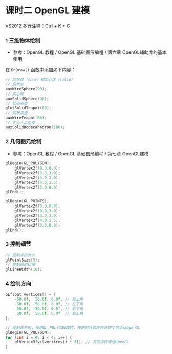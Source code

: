 # 课时二 OpenGL 建模



VS2012 多行注释：Ctrl + K + C



### 1 三维物体绘制

- 参考：OpenGL 教程 / OpenGL 基础图形编程 / 第六章 OpenGL辅助库的基本使用

在 `OnDraw()` 函数中添加如下内容：

```c++
// 网状体（wire）和实心体（solid）
// 网状球
auxWireSphere(90);
// 实心球
auxSolidSphere(90);
// 实心茶壶
glutSolidTeapot(80); 
// 网状茶壶
auxWireTeapot(80);
// 实心十二面体
auxSolidDodecahedron(180);
```

### 2 几何图元绘制

- 参考：OpenGL 教程 / OpenGL 基础图形编程 / 第七章 OpenGL建模

```c++
glBegin(GL_POLYGON);
    glVertex2f(0.0,0.0);
    glVertex2f(0.0,3.0);
    glVertex2f(3.0,3.0);
    glVertex2f(4.0,1.5);
    glVertex2f(3.0,0.0);
glEnd();
```



```c++
glBegin(GL_POINTS);
    glVertex2f(0.0,0.0);
    glVertex2f(0.0,3.0);
    glVertex2f(3.0,3.0);
    glVertex2f(4.0,1.5);
    glVertex2f(3.0,0.0);
glEnd();
```

### 3 控制细节

```c++
// 控制点的大小
glPointSize(5);
// 控制线的粗细
glLineWidth(10);
```

### 4 绘制方向



```c++
GLfloat vertices[] = {
    -50.0f,  50.0f, 0.0f, // 左上角
    -50.0f, -50.0f, 0.0f, // 左下角
     50.0f, -50.0f, 0.0f, // 右下角
     50.0f,  50.0f, 0.0f  // 右上角
};

// 绘制正方形，使用GL_POLYGON模式，按逆时针顺序传递四个顶点给OpenGL
glBegin(GL_POLYGON);
for (int i = 0; i < 4; i++) {
    glVertex3fv(&vertices[i * 3]); // 将顶点传递给OpenGL
}
```

